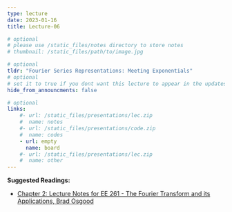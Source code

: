 ```yaml
---
type: lecture
date: 2023-01-16
title: Lecture-06

# optional
# please use /static_files/notes directory to store notes
# thumbnail: /static_files/path/to/image.jpg

# optional
tldr: "Fourier Series Representations: Meeting Exponentials"
# optional
# set it to true if you dont want this lecture to appear in the updates section
hide_from_announcments: false

# optional
links: 
    #- url: /static_files/presentations/lec.zip
    #  name: notes
    #- url: /static_files/presentations/code.zip
    #  name: codes
    - url: empty
      name: board
    #- url: /static_files/presentations/lec.zip
    #  name: other
---
```


**Suggested Readings:**
- [Chapter 2: Lecture Notes for EE 261 - The Fourier Transform and its Applications, Brad Osgood](https://see.stanford.edu/materials/lsoftaee261/book-fall-07.pdf)